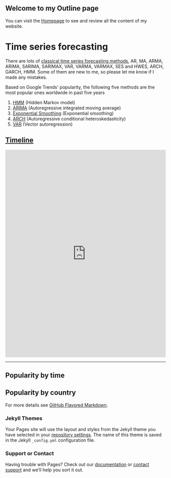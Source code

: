 ## Welcome to my Outline page

You can visit the [Homepage](https://github.com/BIRAN/SAS_Visual_Forecasting) to see and review all the content of my website.

# Time series forecasting
There are lots of [classical time series forecasting methods](https://machinelearningmastery.com/time-series-forecasting-methods-in-python-cheat-sheet/), AR, MA, ARMA, ARIMA, SARIMA, SARIMAX, VAR, VARMA, VARMAX, SES and HWES, ARCH, GARCH, HMM. Some of them are new to me, so please let me know if I made any mistakes.

Based on Google Trends' popularity, the following five methods are the most popular ones worldwide in past five years
1. [HMM](https://biran.github.io/Overview-of-time-series-forecasting/hmm) (Hidden Markov model)
2. [ARIMA](https://biran.github.io/Overview-of-time-series-forecasting/arima) (Autoregressive integrated moving average)
3. [Exponential Smoothing](https://biran.github.io/Overview-of-time-series-forecasting/esm) (Exponential smoothing)
4. [ARCH](https://biran.github.io/Overview-of-time-series-forecasting/arch/) (Autoregressive conditional heteroskedasticity)
5. [VAR](https://biran.github.io/Overview-of-time-series-forecasting/var) (Vector autoregression)

<h2><a href="https://biran.github.io/Overview-of-time-series-forecasting/">Timeline</a></h2>
<iframe src='https://cdn.knightlab.com/libs/timeline3/latest/embed/index.html?source=1EUQ04Yi1w2Cg32n29z86N_TgvTwfFReS_i-6PXqsfFM&font=Default&lang=en&initial_zoom=2&height=650' width='100%' height='650' webkitallowfullscreen mozallowfullscreen allowfullscreen frameborder='0'></iframe>


<hr size="10">
<h2>Popularity by time</h2>

<script type="text/javascript" src="https://ssl.gstatic.com/trends_nrtr/1845_RC03/embed_loader.js"></script> <script type="text/javascript"> trends.embed.renderExploreWidget("TIMESERIES", {"comparisonItem":[{"keyword":"/m/0p8wy","geo":"","time":"today 5-y"},{"keyword":"/m/056xc6","geo":"","time":"today 5-y"},{"keyword":"/m/0642vj","geo":"","time":"today 5-y"},{"keyword":"/m/02w9b0","geo":"","time":"today 5-y"},{"keyword":"/m/079bt_","geo":"","time":"today 5-y"}],"category":0,"property":""}, {"exploreQuery":"date=today%205-y&q=%2Fm%2F0p8wy,%2Fm%2F056xc6,%2Fm%2F0642vj,%2Fm%2F02w9b0,%2Fm%2F079bt_","guestPath":"https://trends.google.com:443/trends/embed/"}); </script> 

<h2>Popularity by country</h2>
<script type="text/javascript" src="https://ssl.gstatic.com/trends_nrtr/1845_RC03/embed_loader.js"></script> <script type="text/javascript"> trends.embed.renderExploreWidget("GEO_MAP", {"comparisonItem":[{"keyword":"/m/0p8wy","geo":"","time":"today 5-y"},{"keyword":"/m/056xc6","geo":"","time":"today 5-y"},{"keyword":"/m/0642vj","geo":"","time":"today 5-y"},{"keyword":"/m/02w9b0","geo":"","time":"today 5-y"},{"keyword":"/m/079bt_","geo":"","time":"today 5-y"}],"category":0,"property":""}, {"exploreQuery":"date=today%205-y&q=%2Fm%2F0p8wy,%2Fm%2F056xc6,%2Fm%2F0642vj,%2Fm%2F02w9b0,%2Fm%2F079bt_","guestPath":"https://trends.google.com:443/trends/embed/"}); </script> 


For more details see [GitHub Flavored Markdown](https://guides.github.com/features/mastering-markdown/).

### Jekyll Themes

Your Pages site will use the layout and styles from the Jekyll theme you have selected in your [repository settings](https://github.com/BIRAN/website/settings). The name of this theme is saved in the Jekyll `_config.yml` configuration file.

### Support or Contact

Having trouble with Pages? Check out our [documentation](https://help.github.com/categories/github-pages-basics/) or [contact support](https://github.com/contact) and we’ll help you sort it out.
